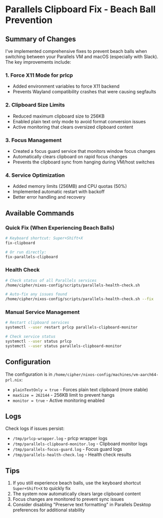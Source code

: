 # Parallels Clipboard Fix - Beach Ball Prevention

## Summary of Changes

I've implemented comprehensive fixes to prevent beach balls when switching between your Parallels VM and macOS (especially with Slack). The key improvements include:

### 1. **Force X11 Mode for prlcp**
- Added environment variables to force X11 backend
- Prevents Wayland compatibility crashes that were causing segfaults

### 2. **Clipboard Size Limits**
- Reduced maximum clipboard size to 256KB
- Enabled plain text only mode to avoid format conversion issues
- Active monitoring that clears oversized clipboard content

### 3. **Focus Management**
- Created a focus guard service that monitors window focus changes
- Automatically clears clipboard on rapid focus changes
- Prevents the clipboard sync from hanging during VM/host switches

### 4. **Service Optimization**
- Added memory limits (256MB) and CPU quotas (50%)
- Implemented automatic restart with backoff
- Better error handling and recovery

## Available Commands

### Quick Fix (When Experiencing Beach Balls)
```bash
# Keyboard shortcut: Super+Shift+X
fix-clipboard

# Or run directly:
fix-parallels-clipboard
```

### Health Check
```bash
# Check status of all Parallels services
/home/cipher/nixos-config/scripts/parallels-health-check.sh

# Auto-fix any issues found
/home/cipher/nixos-config/scripts/parallels-health-check.sh --fix
```

### Manual Service Management
```bash
# Restart clipboard services
systemctl --user restart prlcp parallels-clipboard-monitor

# Check service status
systemctl --user status prlcp
systemctl --user status parallels-clipboard-monitor
```

## Configuration

The configuration is in `/home/cipher/nixos-config/machines/vm-aarch64-prl.nix`:
- `plainTextOnly = true` - Forces plain text clipboard (more stable)
- `maxSize = 262144` - 256KB limit to prevent hangs
- `monitor = true` - Active monitoring enabled

## Logs

Check logs if issues persist:
- `/tmp/prlcp-wrapper.log` - prlcp wrapper logs
- `/tmp/parallels-clipboard-monitor.log` - Clipboard monitor logs
- `/tmp/parallels-focus-guard.log` - Focus guard logs
- `/tmp/parallels-health-check.log` - Health check results

## Tips

1. If you still experience beach balls, use the keyboard shortcut `Super+Shift+X` to quickly fix
2. The system now automatically clears large clipboard content
3. Focus changes are monitored to prevent sync issues
4. Consider disabling "Preserve text formatting" in Parallels Desktop preferences for additional stability